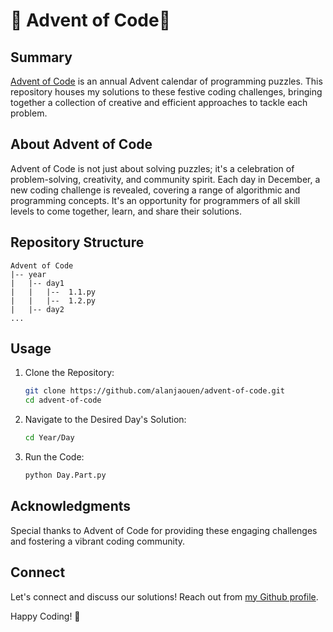 # 🎄 Advent of Code🎄

## Summary

[Advent of Code](http://adventofcode.com/) is an annual Advent calendar of programming puzzles. This repository houses my solutions to these festive coding challenges, bringing together a collection of creative and efficient approaches to tackle each problem.

## About Advent of Code

Advent of Code is not just about solving puzzles; it's a celebration of problem-solving, creativity, and community spirit. Each day in December, a new coding challenge is revealed, covering a range of algorithmic and programming concepts. It's an opportunity for programmers of all skill levels to come together, learn, and share their solutions.

## Repository Structure

```tree
Advent of Code
|-- year
|   |-- day1
|   |   |--  1.1.py
|   |   |--  1.2.py
|   |-- day2
...
```

## Usage

1. Clone the Repository:

    ```bash
    git clone https://github.com/alanjaouen/advent-of-code.git
    cd advent-of-code
    ```

1. Navigate to the Desired Day's Solution:

    ```bash
    cd Year/Day
    ```

1. Run the Code:

    ```bash
    python Day.Part.py
    ```

## Acknowledgments

Special thanks to Advent of Code for providing these engaging challenges and fostering a vibrant coding community.

## Connect

Let's connect and discuss our solutions! Reach out from [my Github profile](https://github.com/alanjaouen).

Happy Coding! 🚀
